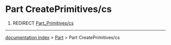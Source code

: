 # Part CreatePrimitives/cs
1.  REDIRECT [Part\_Primitives/cs](Part_Primitives/cs.md)

---
[documentation index](../README.md) > [Part](Part_Workbench.md) > Part CreatePrimitives/cs
